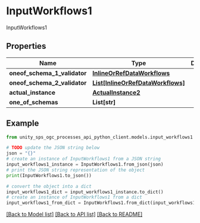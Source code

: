 # InputWorkflows1

InputWorkflows1

## Properties

Name | Type | Description | Notes
------------ | ------------- | ------------- | -------------
**oneof_schema_1_validator** | [**InlineOrRefDataWorkflows**](InlineOrRefDataWorkflows.md) |  | [optional]
**oneof_schema_2_validator** | [**List[InlineOrRefDataWorkflows]**](InlineOrRefDataWorkflows.md) |  | [optional]
**actual_instance** | [**ActualInstance2**](ActualInstance2.md) |  | [optional]
**one_of_schemas** | **List[str]** |  | [optional]

## Example

```python
from unity_sps_ogc_processes_api_python_client.models.input_workflows1 import InputWorkflows1

# TODO update the JSON string below
json = "{}"
# create an instance of InputWorkflows1 from a JSON string
input_workflows1_instance = InputWorkflows1.from_json(json)
# print the JSON string representation of the object
print(InputWorkflows1.to_json())

# convert the object into a dict
input_workflows1_dict = input_workflows1_instance.to_dict()
# create an instance of InputWorkflows1 from a dict
input_workflows1_from_dict = InputWorkflows1.from_dict(input_workflows1_dict)
```
[[Back to Model list]](../README.md#documentation-for-models) [[Back to API list]](../README.md#documentation-for-api-endpoints) [[Back to README]](../README.md)
